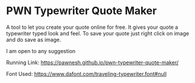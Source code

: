 PWN Typewriter Quote Maker
==========================

A tool to let you create your quote online for free.
It gives your quote a typewriter typed look and feel. 
To save your quote just right click on image and do
save as image.

I am open to any suggestion

Running Link: https://pawnesh.github.io/pwn-typewriter-quote-maker/

Font Used: https://www.dafont.com/traveling-typewriter.font#null

